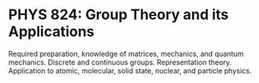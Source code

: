 # PHYS 824: Group Theory and its Applications

Required preparation, knowledge of matrices, mechanics, and quantum mechanics. Discrete and continuous groups. Representation theory. Application to atomic, molecular, solid state, nuclear, and particle physics.
